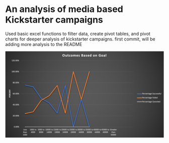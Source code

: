 # An analysis of media based Kickstarter campaigns 
Used basic excel functions to filter data, create pivot tables, and pivot charts for deeper analysis of kickstarter campaigns.
first commit, will be adding more analysis to the README

![outcomes_based_on_launch_date](https://github.com/noops/xlsx-kickstarter-analysis/blob/master/outcomes_based_on_goal.png)
